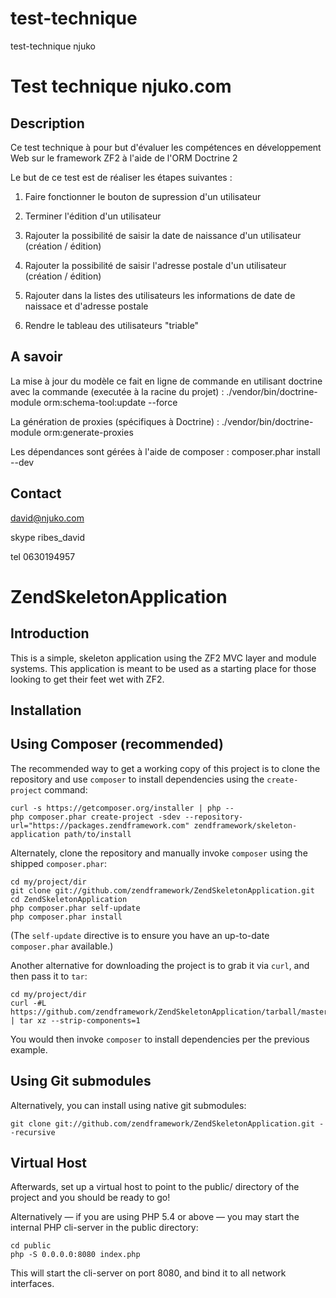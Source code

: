 # test-technique
test-technique njuko

Test technique njuko.com
=======================

Description
------------

Ce test technique à pour but d'évaluer les compétences en développement Web sur le framework ZF2 à l'aide de l'ORM Doctrine 2

Le but de ce test est de réaliser les étapes suivantes :

1. Faire fonctionner le bouton de supression d'un utilisateur

2. Terminer l'édition d'un utilisateur

3. Rajouter la possibilité de saisir la date de naissance d'un utilisateur (création / édition)

4. Rajouter la possibilité de saisir l'adresse postale d'un utilisateur (création / édition)

5. Rajouter dans la listes des utilisateurs les informations de date de naissace et d'adresse postale

6. Rendre le tableau des utilisateurs "triable"

A savoir
------------

La mise à jour du modèle ce fait en ligne de commande en utilisant doctrine avec la commande (executée à la racine du projet) : ./vendor/bin/doctrine-module orm:schema-tool:update --force

La génération de proxies (spécifiques à Doctrine) : ./vendor/bin/doctrine-module orm:generate-proxies

Les dépendances sont gérées à l'aide de composer : composer.phar install --dev

Contact
------------
david@njuko.com

skype ribes_david

tel 0630194957



ZendSkeletonApplication
=======================

Introduction
------------
This is a simple, skeleton application using the ZF2 MVC layer and module
systems. This application is meant to be used as a starting place for those
looking to get their feet wet with ZF2.


Installation
------------

Using Composer (recommended)
----------------------------
The recommended way to get a working copy of this project is to clone the repository
and use `composer` to install dependencies using the `create-project` command:

    curl -s https://getcomposer.org/installer | php --
    php composer.phar create-project -sdev --repository-url="https://packages.zendframework.com" zendframework/skeleton-application path/to/install

Alternately, clone the repository and manually invoke `composer` using the shipped
`composer.phar`:

    cd my/project/dir
    git clone git://github.com/zendframework/ZendSkeletonApplication.git
    cd ZendSkeletonApplication
    php composer.phar self-update
    php composer.phar install

(The `self-update` directive is to ensure you have an up-to-date `composer.phar`
available.)

Another alternative for downloading the project is to grab it via `curl`, and
then pass it to `tar`:

    cd my/project/dir
    curl -#L https://github.com/zendframework/ZendSkeletonApplication/tarball/master | tar xz --strip-components=1

You would then invoke `composer` to install dependencies per the previous
example.

Using Git submodules
--------------------
Alternatively, you can install using native git submodules:

    git clone git://github.com/zendframework/ZendSkeletonApplication.git --recursive

Virtual Host
------------
Afterwards, set up a virtual host to point to the public/ directory of the
project and you should be ready to go!

Alternatively — if you are using PHP 5.4 or above — you may start the internal PHP cli-server in the public
directory:

    cd public
    php -S 0.0.0.0:8080 index.php

This will start the cli-server on port 8080, and bind it to all network
interfaces.
